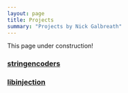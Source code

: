 ```yaml
---
layout: page
title: Projects
summary: "Projects by Nick Galbreath"
---
```


This page under construction!

### [stringencoders](stringencoders/) ###

### [libinjection](libinjection/) ###

